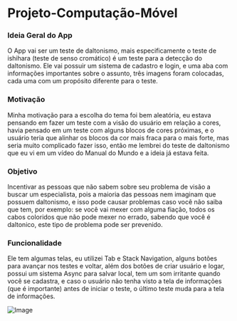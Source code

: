 # Projeto-Computação-Móvel

### Ideia Geral do App

O App vai ser um teste de daltonismo, mais especificamente o teste de ishihara (teste de senso cromático) é um teste para a detecção do daltonismo. Ele vai possuir um sistema de cadastro e login, e uma aba com informações importantes sobre o assunto, três imagens foram colocadas, cada uma com um propósito diferente para o teste.

### Motivação

Minha motivação para a escolha do tema foi bem aleatória, eu estava pensando em fazer um teste com a visão do usuário em relação a cores, havia pensado em um teste com alguns blocos de cores próximas, e o usuário teria que alinhar os blocos da cor mais fraca para o mais forte, mas seria muito complicado fazer isso, então me lembrei do teste de daltonismo que eu vi em um vídeo do Manual do Mundo e a ideia já estava feita.

### Objetivo

Incentivar as pessoas que não sabem sobre seu problema de visão a buscar um especialista, pois a maioria das pessoas nem imaginam que possuem daltonismo, e isso pode causar problemas caso você não saiba que tem, por exemplo: se você vai mexer com alguma fiação, todos os cabos coloridos que não pode mexer no errado, sabendo que você é daltonico, este tipo de problema pode ser prevenido.

### Funcionalidade

Ele tem algumas telas, eu utilizei Tab e Stack Navigation, alguns botões para avançar nos testes e voltar, além dos botões de criar usuário e logar, possui um sistema Async para salvar local, tem um som irritante quando você se cadastra, e caso o usuário não tenha visto a tela de informações (que é importante) antes de iniciar o teste, o último teste muda para a tela de informações.

![Image](/.github/print1.png)
